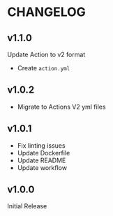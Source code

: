 # CHANGELOG

## v1.1.0

Update Action to v2 format

- Create `action.yml`

## v1.0.2

- Migrate to Actions V2 yml files

## v1.0.1

- Fix linting issues
- Update Dockerfile
- Update README
- Update workflow

## v1.0.0

Initial Release
